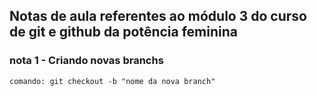 ## Notas de aula referentes ao módulo 3 do curso de git e github da potência feminina

### nota 1 - Criando novas branchs
    comando: git checkout -b "nome da nova branch"